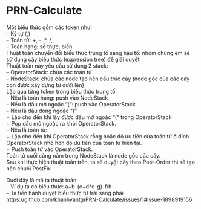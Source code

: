 # PRN-Calculate
Một biểu thức gồm các token như:\
  –	Ký tự (,)\
  –	Toán tử: +, -, *, /,\
  –	Toán hạng: số thực, biến\
Thuật toán chuyển đổi biểu thức trung tố sang hậu tố: nhóm chúng em sẽ sử dụng cây biểu thức (expression tree) để giải quyết\
Thuật toán này yêu cầu sử dụng 2 stack:\
  – OperatorStack: chứa các toán tử\
  – NodeStack: chứa các node tạo nên cấu trúc cây (node gốc của các cây con được xây dựng từ dưới lên)\
Lặp qua từng token trong biểu thức trung tố\
  – Nếu là toán hạng: push vào NodeStack\
  – Nếu là dấu mở ngoặc “(“: push vào OperatorStack\
  – Nếu là dấu đóng ngoặc “)”:\
    +	Lặp cho đến khi lấy được dấu mở ngoặc “(“ trong OperatorStack\
    +	Pop dấu mở ngoặc ra khỏi OperatorStack.\
  – Nếu là toán tử:\
    +	Lặp cho đến khi OperatorStack rỗng hoặc độ ưu tiên của toán tử ở đỉnh OperatorStack nhỏ hơn độ ưu tiên của toán tử hiện tại.\
    +	Push toán tử vào OperatorStack.\
Toán tử cuối cùng nằm trong NodeStack là node gốc của cây.\
Sau khi thực hiện thuật toán trên, ta sẽ duyệt cây theo Post-Order thì sẽ tạo nên chuỗi PostFix

Duới đây là mô tả thuật toán:\
  – Ví dụ ta có biểu thức: a+b-(c+d*e-g)-f/h\
  – Ta tiến hành duyệt biểu thức từ trái sang phải
https://github.com/khanhvantg/PRN-Calculate/issues/1#issue-1898919156
